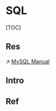 # SQL

[TOC]



## Res
↗ [MySQL Manual](../../👔%20DBMS/Relational%20Database/🌙%20MySQL/📌%20MySQL%20Manual/MySQL%20Manual.md)



## Intro


## Ref

